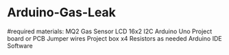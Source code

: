 # Arduino-Gas-Leak
#required materials:
MQ2 Gas Sensor
LCD 16x2 I2C
Arduino Uno
Project board or PCB
Jumper wires
Project box x4
Resistors as needed
Arduino IDE Software

